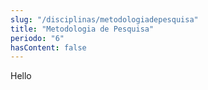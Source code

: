 ```yaml
---
slug: "/disciplinas/metodologiadepesquisa"
title: "Metodologia de Pesquisa"
periodo: "6"
hasContent: false
---
```


Hello
